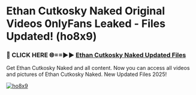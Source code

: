 # Ethan Cutkosky Naked Original Videos 0nlyFans Leaked - Files Updated! (ho8x9)

<h3>🔴 CLICK HERE 🌐==►► <a href="https://tinyurl.com/up5wt9bj" rel="nofollow">Ethan Cutkosky Naked Updated Files</a></h3>

Get Ethan Cutkosky Naked and all content. Now you can access all videos and pictures of Ethan Cutkosky Naked. New Updated Files 2025!

[![ho8x9](https://i.imgur.com/ABiUzMV.gif)](https://tinyurl.com/up5wt9bj)
